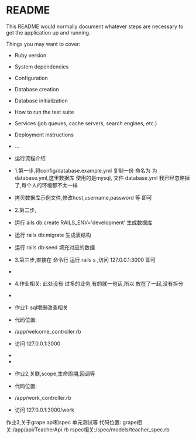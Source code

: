 # README

This README would normally document whatever steps are necessary to get the
application up and running.

Things you may want to cover:

* Ruby version

* System dependencies

* Configuration

* Database creation

* Database initialization

* How to run the test suite

* Services (job queues, cache servers, search engines, etc.)

* Deployment instructions

* ...

* 运行流程介绍

* 1.第一步,将config/database.example.yml 复制一份 命名为 为 database.yml,这里数据库 使用的是mysql, 文件 database.yml 我已经忽略掉 了,每个人的环境都不太一样
* 拷贝数据库示例文件,修改host,username,password 等 即可

* 2.第二步,
* 运行 ails db:create RAILS_ENV='development' 生成数据库
* 运行 rails db:migrate 生成表结构
* 运行 rails db:seed 填充对应的数据

* 3.第三步,直接在 命令行 运行 rails s ,访问 127.0.0.1:3000 即可
* 
* 4.作业相关: 此处没有 过多的业务,有的就一句话,所以 放在了一起,没有拆分
* 
* 作业1: sql增删改查相关
* 代码位置:
* /app/welcome_controller.rb
* 访问 127.0.0.1:3000 
* 
* 
* 作业2,关联,scope,生命周期,回调等
* 代码位置:
* /app/work_controller.rb
* 访问 127.0.0.1:3000/work

作业3,关于grape api和spec 单元测试等
代码位置:
grape相关:/app/api/TeacherApi.rb
rspec相关:/spec/models/teacher_spec.rb
